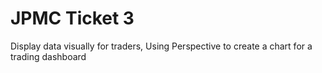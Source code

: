 # JPMC Ticket 3
Display data visually for traders,
Using Perspective to create a chart for a trading dashboard
